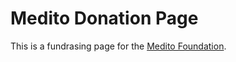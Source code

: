 # Medito Donation Page

This is a fundrasing page for the [Medito Foundation](https://meditofoundation.org/).
